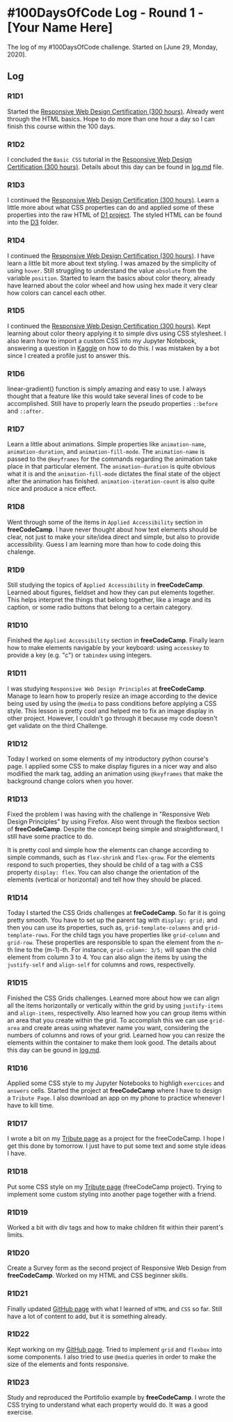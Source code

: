 # #100DaysOfCode Log - Round 1 - [Your Name Here]

The log of my #100DaysOfCode challenge. Started on [June 29, Monday, 2020].

## Log

### R1D1 
Started the <a href="https://www.freecodecamp.org/learn" target="_blank" alt="Link to FreeCodeCamp.">Responsive Web Design Certification (300 hours)</a>. Already went through the HTML basics. Hope to do more than one hour a day so I can finish this course within the 100 days.

### R1D2
I concluded the ``Basic CSS`` tutorial in the <a href="https://www.freecodecamp.org/learn" target="_blank" alt="Link to FreeCodeCamp.">Responsive Web Design Certification (300 hours)</a>. Details about this day can be found in [log.md](log.md) file.

### R1D3
I continued the <a href="https://www.freecodecamp.org/learn" target="_blank" alt="Link to FreeCodeCamp.">Responsive Web Design Certification (300 hours)</a>. Learn a little more about what CSS properties can do and applied some of these properties into the raw HTML of [D1 project](projects/D1). The styled HTML can be found into the [D3](projects/D3) folder.

### R1D4
I continued the <a href="https://www.freecodecamp.org/learn" target="_blank" alt="Link to FreeCodeCamp.">Responsive Web Design Certification (300 hours)</a>. I have learn a little bit more about text styling. I was amazed by the simplicity of using ``hover``. Still struggling to understand the value ``absolute`` from the variable ``position``. Started to learn the basics about color theory, already have learned about the color wheel and how using hex made it very clear how colors can cancel each other.

### R1D5
I continued the <a href="https://www.freecodecamp.org/learn" target="_blank" alt="Link to FreeCodeCamp.">Responsive Web Design Certification (300 hours)</a>. Kept learning about color theory applying it to simple divs using CSS stylesheet. I also learn how to import a custom CSS into my Jupyter Notebook, answering a question in [Kaggle](https://www.kaggle.com/) on how to do this. I was mistaken by a bot since I created a profile just to answer this.

### R1D6
linear-gradient() function is simply amazing and easy to use. I always thought that a feature like this would take several lines of code to be accomplished. Still have to properly learn the pseudo properties ``::before`` and ``::after``. 

### R1D7
Learn a little about animations. Simple properties like ``animation-name``, ``animation-duration``, and ``animation-fill-mode``. The ``animation-name`` is passed to the ``@keyframes`` for the commands regarding the animation take place in that particular element. The ``animation-duration`` is quite obvious what it is and the ``animation-fill-mode`` dictates the final state of the object after the animation has finished. ``animation-iteration-count`` is also quite nice and produce a nice effect.

### R1D8
Went through some of the items in ``Applied Accessibility`` section in **freeCodeCamp**. I have never thought about how text elements should be clear, not just to make your site/idea direct and simple, but also to provide accessibility. Guess I am learning more than how to code doing this chalenge.

### R1D9
Still studying the topics of ``Applied Accessibility`` in **freeCodeCamp**. Learned about figures, fieldset and how they can put elements together. This helps interpret the things that belong together, like a image and its caption, or some radio buttons that belong to a certain category. 

### R1D10
Finished the ``Applied Accessibility`` section in **freeCodeCamp**. Finally learn how to make elements navigable by your keyboard: using ``accesskey`` to provide a key (e.g. "c") or ``tabindex`` using integers. 

### R1D11
I was studying ``Responsive Web Design Principles`` at **freeCodeCamp**. Manage to learn how to properly resize an image according to the device being used by using the ``@media`` to pass conditions before applying a CSS style. This lesson is pretty cool and helped me to fix an image display in other project. However, I couldn't go through it because my code doesn't get validate on the third Challenge. 

### R1D12
Today I worked on some elements of my introductory python course's page. I applied some CSS to make display figures in a nicer way and also modified the mark tag, adding an animation using ``@keyframes`` that make the background change colors when you hover. 

### R1D13
 Fixed the problem I was having with the challenge in "Responsive Web Design Principles" by using Firefox. Also went through the flexbox section of **freeCodeCamp**. Despite the concept being simple and straightforward, I still have some practice to do. 

It is pretty cool and simple how the elements can change according to simple commands, such as ``flex-shrink`` and ``flex-grow``. For the elements respond to such properties, they should be child of a tag with a CSS property ``display: flex``. You can also change the orientation of the elements (vertical or horizontal) and tell how they should be placed.

### R1D14
Today I started the CSS Grids challenges at **freCodeCamp**. So far it is going pretty smooth. You have to set up the parent tag with ``display: grid;`` and then you can use its properties, such as, ``grid-template-columns`` and ``grid-template-rows``. For the child tags you have properties like ``grid-column`` and ``grid-row``. These properties are responsible to span the element from the n-th line to the (m-1)-th. For instance, ``grid-column: 3/5;`` will span the child element from column 3 to 4. You can also align the items by using the ``justify-self`` and ``align-self`` for columns and rows, respectivelly.

### R1D15
Finished the CSS Grids challenges. Learned more about how we can align all the items horizontally or vertically within the grid by using ``justify-items`` and ``align-items``, respectivelly. Also learned how you can group items within an area that you create within the grid. To accomplish this we can use ``grid-area`` and create areas using whatever name you want, considering the numbers of columns and rows of your grid. Learned how you can resize the elements within the container to make them look good. The details about this day can be gound in [log.md](log.md).

### R1D16
Applied some CSS style to my Jupyter Notebooks to highligh ``exercices`` and ``answers`` cells. Started the project at **freeCodeCamp** where I have to design a ``Tribute Page``. I also download an app on my phone to practice whenever I have to kill time.

### R1D17
I wrote a bit on my <a href="https://bit.ly/2OGHooJ" target="_blank">Tribute page</a> as a project for the freeCodeCamp. I hope I get this done by tomorrow. I just have to put some text and some style ideas I have. 

### R1D18
Put some CSS style on my <a href="https://bit.ly/2OGHooJ" target="_blank">Tribute page</a> (freeCodeCamp project). Trying to implement some custom styling into another page together with a friend.

### R1D19
Worked a bit with div tags and how to make children fit within their parent's limits.

### R1D20
Create a Survey form as the second project of Responsive Web Design from **freeCodeCamp**. Worked on my HTML and CSS beginner skills.

### R1D21
Finally updated <a href="https://vieirads.github.io">GitHub page</a> with what I learned of `HTML` and `CSS` so far. Still have a lot of content to add, but it is something already.

### R1D22
Kept working on my <a href="https://vieirads.github.io">GitHub page</a>. Tried to implement `grid` and `flexbox` into some components. I also tried to use `@media` queries in order to make the size of the elements and fonts responsive.

### R1D23
Study and reproduced the Portifolio example by **freeCodeCamp**. I wrote the CSS trying to understand what each property would do. It was a good exercise.